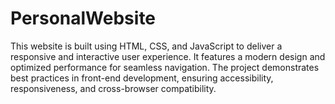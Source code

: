 # PersonalWebsite
This website is built using HTML, CSS, and JavaScript to deliver a responsive and interactive user experience. It features a modern design and optimized performance for seamless navigation. The project demonstrates best practices in front-end development, ensuring accessibility, responsiveness, and cross-browser compatibility.
